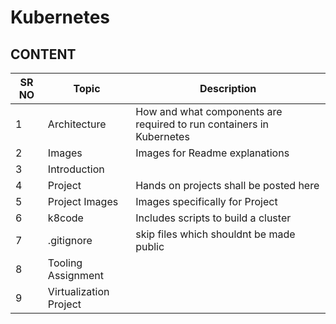 # Kubernetes

## CONTENT

SR NO | Topic | Description
------------ | ------------- | -------------
1 | Architecture | How and what components are required to run containers in Kubernetes
2 | Images | Images for Readme explanations
3 | Introduction |
4 | Project | Hands on projects shall be posted here
5 | Project Images | Images specifically for Project
6 | k8code | Includes scripts to build a cluster 
7 | .gitignore | skip files which shouldnt be made public
8 | Tooling Assignment |
9 | Virtualization Project |
